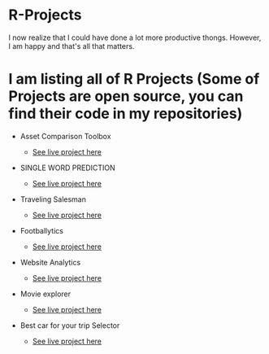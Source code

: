 # R-Projects
I now realize that I could have done a lot more productive thongs. However, I am happy and that's all that matters.

# I am listing all of R Projects (Some of Projects are open source, you can find their code in my repositories)


- Asset Comparison Toolbox  
   - [See live project here](https://azharmithani.shinyapps.io/azzy-financial-asset-tool/)
   
- SINGLE WORD PREDICTION                                    
   - [See live project here](https://azharmithani.shinyapps.io/azzy-ngrams/)
   
- Traveling Salesman                                    
   - [See live project here](https://azharmithani.shinyapps.io/azzy-salesman/)
 
- Footballytics
   - [See live project here](https://azharmithanii.shinyapps.io/azzy-footballytics/)
       
- Website Analytics                                    
   - [See live project here](https://azharmithani.shinyapps.io/azharmithaniweb/)
   
- Movie explorer                                    
   - [See live project here](https://azharmithanii.shinyapps.io/azzy-movies/)

- Best car for your trip Selector                                    
   - [See live project here](https://azharmithani.shinyapps.io/FinalAssign/)      
   


   
    
   
   

   

